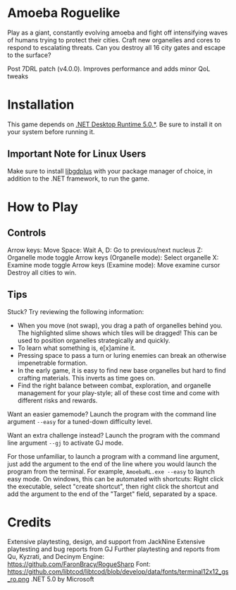 # Amoeba Roguelike

Play as a giant, constantly evolving amoeba and fight off intensifying waves of humans trying to protect their cities. Craft new organelles and cores to respond to escalating threats. Can you destroy all 16 city gates and escape to the surface?

Post 7DRL patch (v4.0.0). Improves performance and adds minor QoL tweaks

# Installation

This game depends on [.NET Desktop Runtime 5.0.*](https://dotnet.microsoft.com/download/dotnet/5.0/runtime). Be sure to install it on your system before running it.

## Important Note for Linux Users

Make sure to install [libgdplus](https://www.mono-project.com/docs/gui/libgdiplus/) with your package manager of choice, in addition to the .NET framework, to run the game.

# How to Play

## Controls

Arrow keys: Move
Space: Wait
A, D: Go to previous/next nucleus
Z: Organelle mode toggle
    Arrow keys (Organelle mode): Select organelle
X: Examine mode toggle
    Arrow keys (Examine mode): Move examine cursor
Destroy all cities to win.

## Tips

Stuck? Try reviewing the following information:

* When you move (not swap), you drag a path of organelles behind you. The highlighted slime shows which tiles will be dragged! This can be used to position organelles strategically and quickly.
* To learn what something is, e[x]amine it.
* Pressing space to pass a turn or luring enemies can break an otherwise impenetrable formation.
* In the early game, it is easy to find new base organelles but hard to find crafting materials. This inverts as time goes on.
* Find the right balance between combat, exploration, and organelle management for your play-style; all of these cost time and come with different risks and rewards.

Want an easier gamemode? Launch the program with the command line argument `--easy` for a tuned-down difficulty level.

Want an extra challenge instead? Launch the program with the command line argument `--gj` to activate GJ mode.

For those unfamiliar, to launch a program with a command line argument, just add the argument to the end of the line where you would launch the program from the terminal. For example, `AmoebaRL.exe --easy` to launch easy mode. On windows, this can be automated with shortcuts: Right click the executable, select "create shortcut", then right click the shortcut and add the argument to the end of the "Target" field, separated by a space.

# Credits

Extensive playtesting, design, and support from JackNine
Extensive playtesting and bug reports from GJ
Further playtesting and reports from Qu, Kyzrati, and Decinym
Engine: https://github.com/FaronBracy/RogueSharp
Font: https://github.com/libtcod/libtcod/blob/develop/data/fonts/terminal12x12_gs_ro.png
.NET 5.0 by Microsoft
